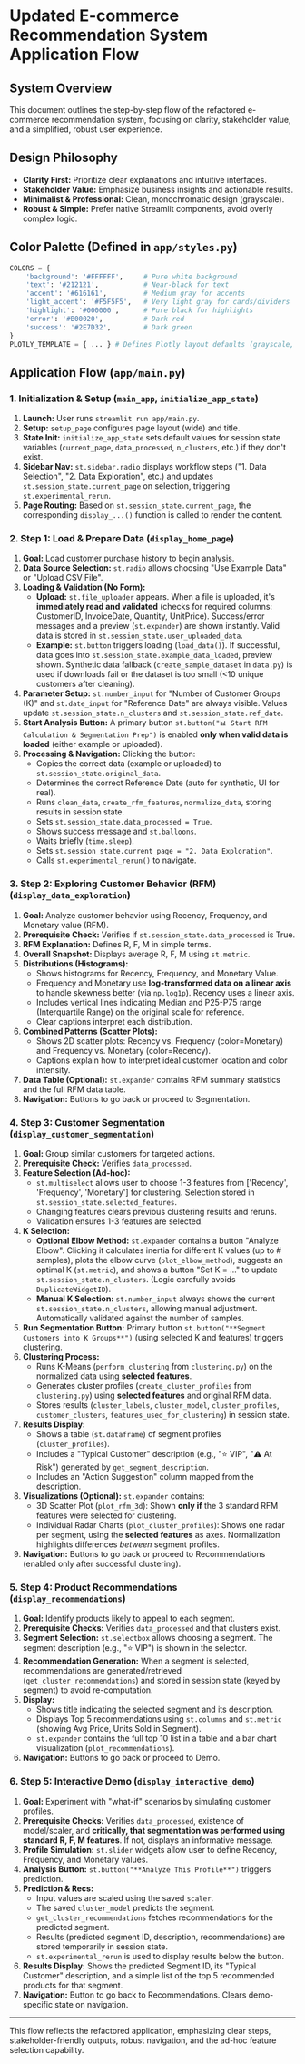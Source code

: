 # Updated E-commerce Recommendation System Application Flow

## System Overview

This document outlines the step-by-step flow of the refactored e-commerce recommendation system, focusing on clarity, stakeholder value, and a simplified, robust user experience.

## Design Philosophy

- **Clarity First:** Prioritize clear explanations and intuitive interfaces.
- **Stakeholder Value:** Emphasize business insights and actionable results.
- **Minimalist & Professional:** Clean, monochromatic design (grayscale).
- **Robust & Simple:** Prefer native Streamlit components, avoid overly complex logic.

## Color Palette (Defined in `app/styles.py`)

```python
COLORS = {
    'background': '#FFFFFF',     # Pure white background
    'text': '#212121',           # Near-black for text
    'accent': '#616161',         # Medium gray for accents
    'light_accent': '#F5F5F5',   # Very light gray for cards/dividers
    'highlight': '#000000',      # Pure black for highlights
    'error': '#B00020',          # Dark red
    'success': '#2E7D32',        # Dark green 
}
PLOTLY_TEMPLATE = { ... } # Defines Plotly layout defaults (grayscale, fonts)
```

## Application Flow (`app/main.py`)

### 1. Initialization & Setup (`main_app`, `initialize_app_state`)

1.  **Launch:** User runs `streamlit run app/main.py`.
2.  **Setup:** `setup_page` configures page layout (wide) and title.
3.  **State Init:** `initialize_app_state` sets default values for session state variables (`current_page`, `data_processed`, `n_clusters`, etc.) if they don't exist.
4.  **Sidebar Nav:** `st.sidebar.radio` displays workflow steps ("1. Data Selection", "2. Data Exploration", etc.) and updates `st.session_state.current_page` on selection, triggering `st.experimental_rerun`.
5.  **Page Routing:** Based on `st.session_state.current_page`, the corresponding `display_...()` function is called to render the content.

### 2. Step 1: Load & Prepare Data (`display_home_page`)

1.  **Goal:** Load customer purchase history to begin analysis.
2.  **Data Source Selection:** `st.radio` allows choosing "Use Example Data" or "Upload CSV File".
3.  **Loading & Validation (No Form):**
    *   **Upload:** `st.file_uploader` appears. When a file is uploaded, it's **immediately read and validated** (checks for required columns: CustomerID, InvoiceDate, Quantity, UnitPrice). Success/error messages and a preview (`st.expander`) are shown instantly. Valid data is stored in `st.session_state.user_uploaded_data`.
    *   **Example:** `st.button` triggers loading (`load_data()`). If successful, data goes into `st.session_state.example_data_loaded`, preview shown. Synthetic data fallback (`create_sample_dataset` in `data.py`) is used if downloads fail or the dataset is too small (<10 unique customers after cleaning).
4.  **Parameter Setup:** `st.number_input` for "Number of Customer Groups (K)" and `st.date_input` for "Reference Date" are always visible. Values update `st.session_state.n_clusters` and `st.session_state.ref_date`.
5.  **Start Analysis Button:** A primary button `st.button("📊 Start RFM Calculation & Segmentation Prep")` is enabled **only when valid data is loaded** (either example or uploaded).
6.  **Processing & Navigation:** Clicking the button:
    *   Copies the correct data (example or uploaded) to `st.session_state.original_data`.
    *   Determines the correct Reference Date (auto for synthetic, UI for real).
    *   Runs `clean_data`, `create_rfm_features`, `normalize_data`, storing results in session state.
    *   Sets `st.session_state.data_processed = True`.
    *   Shows success message and `st.balloons`.
    *   Waits briefly (`time.sleep`).
    *   Sets `st.session_state.current_page = "2. Data Exploration"`.
    *   Calls `st.experimental_rerun()` to navigate.

### 3. Step 2: Exploring Customer Behavior (RFM) (`display_data_exploration`)

1.  **Goal:** Analyze customer behavior using Recency, Frequency, and Monetary value (RFM).
2.  **Prerequisite Check:** Verifies if `st.session_state.data_processed` is True.
3.  **RFM Explanation:** Defines R, F, M in simple terms.
4.  **Overall Snapshot:** Displays average R, F, M using `st.metric`.
5.  **Distributions (Histograms):**
    *   Shows histograms for Recency, Frequency, and Monetary Value.
    *   Frequency and Monetary use **log-transformed data on a linear axis** to handle skewness better (via `np.log1p`). Recency uses a linear axis.
    *   Includes vertical lines indicating Median and P25-P75 range (Interquartile Range) on the original scale for reference.
    *   Clear captions interpret each distribution.
6.  **Combined Patterns (Scatter Plots):**
    *   Shows 2D scatter plots: Recency vs. Frequency (color=Monetary) and Frequency vs. Monetary (color=Recency).
    *   Captions explain how to interpret idéal customer location and color intensity.
7.  **Data Table (Optional):** `st.expander` contains RFM summary statistics and the full RFM data table.
8.  **Navigation:** Buttons to go back or proceed to Segmentation.

### 4. Step 3: Customer Segmentation (`display_customer_segmentation`)

1.  **Goal:** Group similar customers for targeted actions.
2.  **Prerequisite Check:** Verifies `data_processed`.
3.  **Feature Selection (Ad-hoc):**
    *   `st.multiselect` allows user to choose 1-3 features from ['Recency', 'Frequency', 'Monetary'] for clustering. Selection stored in `st.session_state.selected_features`.
    *   Changing features clears previous clustering results and reruns.
    *   Validation ensures 1-3 features are selected.
4.  **K Selection:**
    *   **Optional Elbow Method:** `st.expander` contains a button "Analyze Elbow". Clicking it calculates inertia for different K values (up to # samples), plots the elbow curve (`plot_elbow_method`), suggests an optimal K (`st.metric`), and shows a button "Set K = ..." to update `st.session_state.n_clusters`. (Logic carefully avoids `DuplicateWidgetID`).
    *   **Manual K Selection:** `st.number_input` always shows the current `st.session_state.n_clusters`, allowing manual adjustment. Automatically validated against the number of samples.
5.  **Run Segmentation Button:** Primary button `st.button("**Segment Customers into K Groups**")` (using selected K and features) triggers clustering.
6.  **Clustering Process:**
    *   Runs K-Means (`perform_clustering` from `clustering.py`) on the normalized data using **selected features**.
    *   Generates cluster profiles (`create_cluster_profiles` from `clustering.py`) using **selected features** and original RFM data.
    *   Stores results (`cluster_labels`, `cluster_model`, `cluster_profiles`, `customer_clusters`, `features_used_for_clustering`) in session state.
7.  **Results Display:**
    *   Shows a table (`st.dataframe`) of segment profiles (`cluster_profiles`).
    *   Includes a "Typical Customer" description (e.g., "⭐ VIP", "⚠️ At Risk") generated by `get_segment_description`.
    *   Includes an "Action Suggestion" column mapped from the description.
8.  **Visualizations (Optional):** `st.expander` contains:
    *   3D Scatter Plot (`plot_rfm_3d`): Shown **only if** the 3 standard RFM features were selected for clustering.
    *   Individual Radar Charts (`plot_cluster_profiles`): Shows one radar per segment, using the **selected features** as axes. Normalization highlights differences *between* segment profiles.
9.  **Navigation:** Buttons to go back or proceed to Recommendations (enabled only after successful clustering).

### 5. Step 4: Product Recommendations (`display_recommendations`)

1.  **Goal:** Identify products likely to appeal to each segment.
2.  **Prerequisite Checks:** Verifies `data_processed` and that clusters exist.
3.  **Segment Selection:** `st.selectbox` allows choosing a segment. The segment description (e.g., "⭐ VIP") is shown in the selector.
4.  **Recommendation Generation:** When a segment is selected, recommendations are generated/retrieved (`get_cluster_recommendations`) and stored in session state (keyed by segment) to avoid re-computation.
5.  **Display:**
    *   Shows title indicating the selected segment and its description.
    *   Displays Top 5 recommendations using `st.columns` and `st.metric` (showing Avg Price, Units Sold in Segment).
    *   `st.expander` contains the full top 10 list in a table and a bar chart visualization (`plot_recommendations`).
6.  **Navigation:** Buttons to go back or proceed to Demo.

### 6. Step 5: Interactive Demo (`display_interactive_demo`)

1.  **Goal:** Experiment with "what-if" scenarios by simulating customer profiles.
2.  **Prerequisite Checks:** Verifies `data_processed`, existence of model/scaler, and **critically, that segmentation was performed using standard R, F, M features**. If not, displays an informative message.
3.  **Profile Simulation:** `st.slider` widgets allow user to define Recency, Frequency, and Monetary values.
4.  **Analysis Button:** `st.button("**Analyze This Profile**")` triggers prediction.
5.  **Prediction & Recs:**
    *   Input values are scaled using the saved `scaler`.
    *   The saved `cluster_model` predicts the segment.
    *   `get_cluster_recommendations` fetches recommendations for the predicted segment.
    *   Results (predicted segment ID, description, recommendations) are stored temporarily in session state.
    *   `st.experimental_rerun` is used to display results below the button.
6.  **Results Display:** Shows the predicted Segment ID, its "Typical Customer" description, and a simple list of the top 5 recommended products for that segment.
7.  **Navigation:** Button to go back to Recommendations. Clears demo-specific state on navigation.

---

This flow reflects the refactored application, emphasizing clear steps, stakeholder-friendly outputs, robust navigation, and the ad-hoc feature selection capability. 